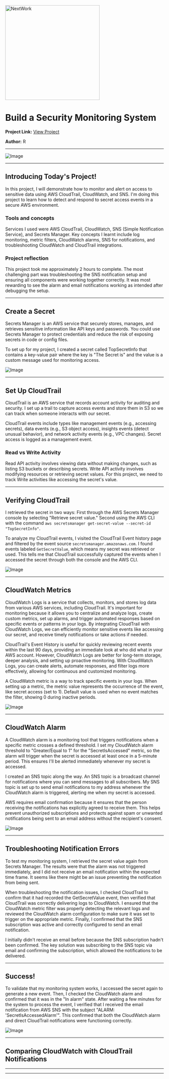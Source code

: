<img src="https://cdn.prod.website-files.com/677c400686e724409a5a7409/6790ad949cf622dc8dcd9fe4_nextwork-logo-leather.svg" alt="NextWork" width="300" />

# Build a Security Monitoring System

**Project Link:** [View Project](http://learn.nextwork.org/projects/aws-security-monitoring)

**Author:** R  


---

![Image](http://learn.nextwork.org/serene_teal_majestic_duck/uploads/aws-security-monitoring_reghtjy)

---

## Introducing Today's Project!

In this project, I will demonstrate how to monitor and alert on access to sensitive data using AWS CloudTrail, CloudWatch, and SNS. I'm doing this project to learn how to detect and respond to secret access events in a secure AWS environment.

### Tools and concepts

Services I used were AWS CloudTrail, CloudWatch, SNS (Simple Notification Service), and Secrets Manager. Key concepts I learnt include log monitoring, metric filters, CloudWatch alarms, SNS for notifications, and troubleshooting CloudWatch and CloudTrail integrations.

### Project reflection

This project took me approximately 2 hours to complete. The most challenging part was troubleshooting the SNS notification setup and ensuring all components were working together correctly. It was most rewarding to see the alarm and email notifications working as intended after debugging the setup.

---

## Create a Secret

Secrets Manager is an AWS service that securely stores, manages, and retrieves sensitive information like API keys and passwords. You could use Secrets Manager to protect credentials and reduce the risk of exposing secrets in code or config files.

To set up for my project, I created a secret called TopSecretInfo that contains a key-value pair where the key is "The Secret is" and the value is a custom message used for monitoring access.

![Image](http://learn.nextwork.org/serene_teal_majestic_duck/uploads/aws-security-monitoring_o5p6q7r8)

---

## Set Up CloudTrail

CloudTrail is an AWS service that records account activity for auditing and security. I set up a trail to capture access events and store them in S3 so we can track when someone interacts with our secret.

CloudTrail events include types like management events (e.g., accessing secrets), data events (e.g., S3 object access), insights events (detect unusual behavior), and network activity events (e.g., VPC changes). Secret access is logged as a management event.

### Read vs Write Activity

Read API activity involves viewing data without making changes, such as listing S3 buckets or describing secrets. Write API activity involves modifying resources or retrieving secret values. For this project, we need to track Write activities like accessing the secret's value.

---

## Verifying CloudTrail

I retrieved the secret in two ways: First through the AWS Secrets Manager console by selecting "Retrieve secret value." Second using the AWS CLI with the command `aws secretsmanager get-secret-value --secret-id "TopSecretInfo"`.

To analyze my CloudTrail events, I visited the CloudTrail Event history page and filtered by the event source `secretsmanager.amazonaws.com`. I found events labeled `GetSecretValue`, which means my secret was retrieved or used. This tells me that CloudTrail successfully captured the events when I accessed the secret through both the console and the AWS CLI.

![Image](http://learn.nextwork.org/serene_teal_majestic_duck/uploads/aws-security-monitoring_s8t9u0v1)

---

## CloudWatch Metrics

CloudWatch Logs is a service that collects, monitors, and stores log data from various AWS services, including CloudTrail. It's important for monitoring because it allows you to centralize and analyze logs, create custom metrics, set up alarms, and trigger automated responses based on specific events or patterns in your logs. By integrating CloudTrail with CloudWatch Logs, we can efficiently monitor sensitive events like accessing our secret, and receive timely notifications or take actions if needed.

CloudTrail's Event History is useful for quickly reviewing recent events within the last 90 days, providing an immediate look at who did what in your AWS account. However, CloudWatch Logs are better for long-term storage, deeper analysis, and setting up proactive monitoring. With CloudWatch Logs, you can create alerts, automate responses, and filter logs more effectively, allowing for continuous and customized monitoring.

A CloudWatch metric is a way to track specific events in your logs. When setting up a metric, the metric value represents the occurrence of the event, like secret access (set to 1). Default value is used when no event matches the filter, showing 0 during inactive periods.

![Image](http://learn.nextwork.org/serene_teal_majestic_duck/uploads/aws-security-monitoring_a9b0c1d2)

---

## CloudWatch Alarm

A CloudWatch alarm is a monitoring tool that triggers notifications when a specific metric crosses a defined threshold. I set my CloudWatch alarm threshold to "Greater/Equal to 1" for the "SecretIsAccessed" metric, so the alarm will trigger when the secret is accessed at least once in a 5-minute period. This ensures I'll be alerted immediately whenever my secret is accessed.

I created an SNS topic along the way. An SNS topic is a broadcast channel for notifications where you can send messages to all subscribers. My SNS topic is set up to send email notifications to my address whenever the CloudWatch alarm is triggered, alerting me when my secret is accessed.

AWS requires email confirmation because it ensures that the person receiving the notifications has explicitly agreed to receive them. This helps prevent unauthorized subscriptions and protects against spam or unwanted notifications being sent to an email address without the recipient's consent.

![Image](http://learn.nextwork.org/serene_teal_majestic_duck/uploads/aws-security-monitoring_fsdghstt)

---

## Troubleshooting Notification Errors

To test my monitoring system, I retrieved the secret value again from Secrets Manager. The results were that the alarm was not triggered immediately, and I did not receive an email notification within the expected time frame. It seems like there might be an issue preventing the notification from being sent.

When troubleshooting the notification issues, I checked CloudTrail to confirm that it had recorded the GetSecretValue event, then verified that CloudTrail was correctly delivering logs to CloudWatch. I ensured that the CloudWatch metric filter was properly detecting the relevant logs and reviewed the CloudWatch alarm configuration to make sure it was set to trigger on the appropriate metric. Finally, I confirmed that the SNS subscription was active and correctly configured to send an email notification.

I initially didn't receive an email before because the SNS subscription hadn't been confirmed. The key solution was subscribing to the SNS topic via email and confirming the subscription, which allowed the notifications to be delivered.

---

## Success!

To validate that my monitoring system works, I accessed the secret again to generate a new event. Then, I checked the CloudWatch alarm and confirmed that it was in the "In alarm" state. After waiting a few minutes for the system to process the event, I verified that I received the email notification from AWS SNS with the subject "ALARM: 'SecretIsAccessedAlarm'". This confirmed that both the CloudWatch alarm and direct CloudTrail notifications were functioning correctly.

![Image](http://learn.nextwork.org/serene_teal_majestic_duck/uploads/aws-security-monitoring_ageraergearge)

---

## Comparing CloudWatch with CloudTrail Notifications

---

---
